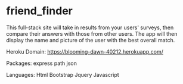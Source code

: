# friend_finder
This full-stack site will take in results from your users' surveys, then compare their answers with those from other users. The app will then display the name and picture of the user with the best overall match.

Heroku Domain: https://blooming-dawn-40212.herokuapp.com/

Packages:
express
path
json

Languages:
Html
Bootstrap
Jquery
Javascript

